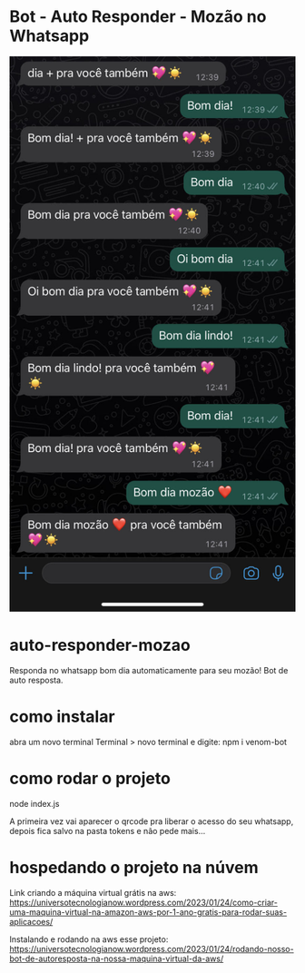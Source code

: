 # Bot - Auto Responder - Mozão no Whatsapp

![Alt Text](https://github.com/almcarvalho/auto-responder-mozao/blob/main/demo/demo.jpg)

# auto-responder-mozao
Responda no whatsapp bom dia automaticamente para seu mozão! Bot de auto resposta.

# como instalar
abra um novo terminal Terminal > novo terminal e digite:
npm i venom-bot

# como rodar o projeto
node index.js

A primeira vez vai aparecer o qrcode pra liberar o acesso do seu whatsapp,
depois fica salvo na pasta tokens e não pede mais...

# hospedando o projeto na núvem
Link criando a máquina virtual grátis na aws: 
https://universotecnologianow.wordpress.com/2023/01/24/como-criar-uma-maquina-virtual-na-amazon-aws-por-1-ano-gratis-para-rodar-suas-aplicacoes/

Instalando e rodando na aws esse projeto:
https://universotecnologianow.wordpress.com/2023/01/24/rodando-nosso-bot-de-autoresposta-na-nossa-maquina-virtual-da-aws/
